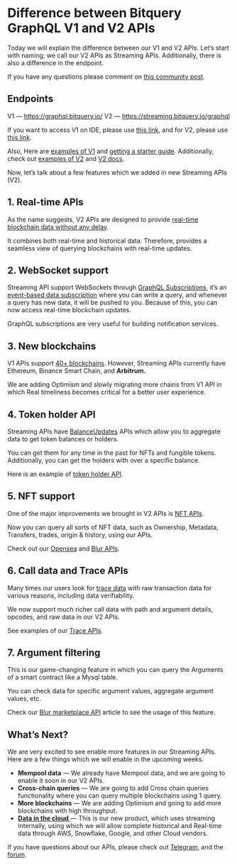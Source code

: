 # Difference between Bitquery GraphQL V1 and V2 APIs

Today we will explain the difference between our V1 and V2 APIs. Let’s start with naming; we call our V2 APIs as Streaming APIs. Additionally, there is also a difference in the endpoint.

If you have any questions please comment on [this community post](https://community.bitquery.io/t/difference-between-bitquery-graphql-v1-and-v2-apis/1561).

## Endpoints

V1 — https://graphql.bitquery.io/
V2 — https://streaming.bitquery.io/graphql

If you want to access V1 on IDE, please use [this link](https://ide.bitquery.io/), and for V2, please use [this link](https://streaming.bitquery.io/).

Also, Here are [examples of V1](https://ide.bitquery.io/explore/ethereum) and [getting a starter guide](https://community.bitquery.io/t/how-to-get-started-with-bitquerys-blockchain-graphql-apis/13). Additionally, check out [examples of V2](https://ide.bitquery.io/explore/EVM) and [V2 docs](https://docs.bitquery.io/).

Now, let’s talk about a few features which we added in new Streaming APIs (V2).

## 1. Real-time APIs

As the name suggests, V2 APIs are designed to provide [real-time blockchain data without any delay](https://bitquery.io/blog/analysis-of-blockchain-availabilitybased-on-block-lag).

It combines both real-time and historical data. Therefore, provides a seamless view of querying blockchains with real-time updates.

## 2. WebSocket support

Streaming API support WebSockets through [GraphQL Subscriptions](https://graphql.org/blog/subscriptions-in-graphql-and-relay/), it’s an [event-based data subscription](https://docs.bitquery.io/docs/ide/subscription/) where you can write a query, and whenever a query has new data, it will be pushed to you. Because of this, you can now access real-time blockchain updates.

GraphQL subscriptions are very useful for building notification services.

## 3. New blockchains

V1 APIs support [40+ blockchains](https://account.bitquery.io/user/system_status). However, Streaming APIs currently have Ethereum, Binance Smart Chain, and **Arbitrum.**

We are adding Optimism and slowly migrating more chains from V1 API in which Real timeliness becomes critical for a better user experience.

## 4. Token holder API

Streaming APIs have [BalanceUpdates](https://docs.bitquery.io/docs/evm/balances/) APIs which allow you to aggregate data to get token balances or holders.

You can get them for any time in the past for NFTs and fungible tokens. Additionally, you can get the holders with over a specific balance.

Here is an example of [token holder API](https://docs.bitquery.io/docs/examples/balances/tokenHolders-api/).

## 5. NFT support

One of the major improvements we brought in V2 APIs is [NFT APIs](https://bitquery.io/products/nft-apis).

Now you can query all sorts of NFT data, such as Ownership, Metadata, Transfers, trades, origin & history, using our APIs.

Check out our [Opensea](https://bitquery.io/blog/opensea-nft-api) and [Blur APIs](https://bitquery.io/blog/blur-nft-marketplace-api).

## 6. Call data and Trace APIs

Many times our users look for [trace data](https://community.bitquery.io/t/bitquery-trace-api/1556) with raw transaction data for various reasons, including data verifiability.

We now support much richer call data with path and argument details, opcodes, and raw data in our V2 APIs.

See examples of our [Trace APIs](https://ide.bitquery.io/Transaction-Call-Trace-v2_1).

## 7. Argument filtering

This is our game-changing feature in which you can query the Arguments of a smart contract like a Mysql table.

You can check data for specific argument values, aggregate argument values, etc.

Check our [Blur marketplace API](https://bitquery.io/blog/blur-nft-marketplace-api) article to see the usage of this feature.

## What’s Next?

We are very excited to see enable more features in our Streaming APIs. Here are a few things which we will enable in the upcoming weeks.

* **Mempool data** — We already have Mempool data, and we are going to enable it soon in our V2 APIs.
* **Cross-chain queries** — We are going to add Cross chain queries functionality where you can query multiple blockchains using 1 query.
* **More blockchains** — We are adding Optimism and going to add more blockchains with high throughput.
* [**Data in the cloud** ](https://bitquery.io/products/streaming)— This is our new product, which uses streaming internally, using which we will allow complete historical and Real-time data through AWS, Snowflake, Google, and other Cloud vendors.

If you have questions about our APIs, please check out [Telegram](https://t.me/bloxy_info), and the [forum](https://community.bitquery.io/).